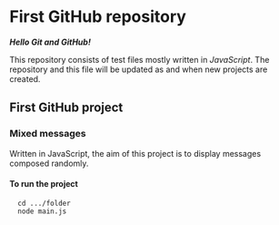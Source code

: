 # First GitHub repository

__*Hello Git and GitHub!*__

This repository consists of test files mostly written in *JavaScript*.
The repository and this file will be updated as and when new projects are created.

## First GitHub project

### Mixed messages

  Written in JavaScript, the aim of this project is to display messages composed randomly.
  
#### To run the project

      cd .../folder
      node main.js
